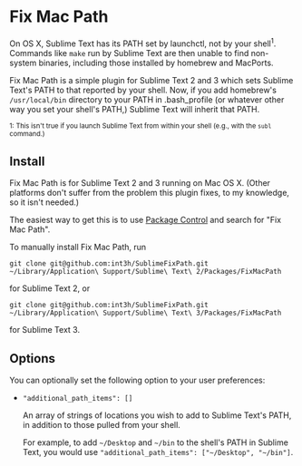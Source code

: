 Fix Mac Path
==============

On OS X, Sublime Text has its PATH set by launchctl, not by your shell<sup>1</sup>. Commands like `make` run by Sublime Text are then unable to find non-system binaries, including those installed by homebrew and MacPorts.

Fix Mac Path is a simple plugin for Sublime Text 2 and 3 which sets Sublime Text's PATH to that reported by your shell. Now, if you add homebrew's `/usr/local/bin` directory to your PATH in .bash_profile (or whatever other way you set your shell's PATH,) Sublime Text will inherit that PATH.

<sup>1: This isn't true if you launch Sublime Text from within your shell (e.g., with the `subl` command.)</sup>

Install
-------

Fix Mac Path is for Sublime Text 2 and 3 running on Mac OS X. (Other platforms don't suffer from the problem this plugin fixes, to my knowledge, so it isn't needed.)

The easiest way to get this is to use [Package Control](http://wbond.net/sublime_packages/package_control) and search for "Fix Mac Path".

To manually install Fix Mac Path, run

    git clone git@github.com:int3h/SublimeFixPath.git ~/Library/Application\ Support/Sublime\ Text\ 2/Packages/FixMacPath

for Sublime Text 2, or

    git clone git@github.com:int3h/SublimeFixPath.git ~/Library/Application\ Support/Sublime\ Text\ 3/Packages/FixMacPath

for Sublime Text 3.


Options
-----------

You can optionally set the following option to your user preferences:

* `"additional_path_items": []`

  An array of strings of locations you wish to add to Sublime Text's PATH, in addition to those pulled from your shell.

  For example, to add `~/Desktop` and `~/bin` to the shell's PATH in Sublime Text, you would use `"additional_path_items": ["~/Desktop", "~/bin"]`.
